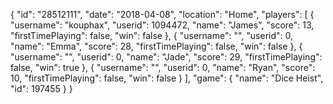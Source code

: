 {
  "id": "28512111",
  "date": "2018-04-08",
  "location": "Home",
  "players": [
    {
      "username": "kouphax",
      "userid": 1094472,
      "name": "James",
      "score": 13,
      "firstTimePlaying": false,
      "win": false
    },
    {
      "username": "",
      "userid": 0,
      "name": "Emma",
      "score": 28,
      "firstTimePlaying": false,
      "win": false
    },
    {
      "username": "",
      "userid": 0,
      "name": "Jade",
      "score": 29,
      "firstTimePlaying": false,
      "win": true
    },
    {
      "username": "",
      "userid": 0,
      "name": "Ryan",
      "score": 10,
      "firstTimePlaying": false,
      "win": false
    }
  ],
  "game": {
    "name": "Dice Heist",
    "id": 197455
  }
}
